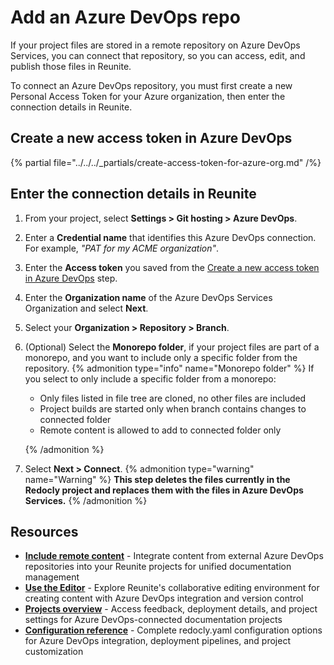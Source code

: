 # Add an Azure DevOps repo

If your project files are stored in a remote repository on Azure DevOps Services, you can connect that repository, so you can access, edit, and publish those files in Reunite.

To connect an Azure DevOps repository, you must first create a new Personal Access Token for your Azure organization, then enter the connection details in Reunite.

## Create a new access token in Azure DevOps

{% partial file="../../../_partials/create-access-token-for-azure-org.md" /%}

## Enter the connection details in Reunite

1. From your project, select **Settings > Git hosting > Azure DevOps**.
1. Enter a **Credential name** that identifies this Azure DevOps connection.
   For example, *"PAT for my ACME organization"*.
1. Enter the **Access token** you saved from the [Create a new access token in Azure DevOps](#create-a-new-access-token-in-azure-devops) step.
2. Enter the **Organization name** of the Azure DevOps Services Organization and select **Next**.
3. Select your **Organization > Repository > Branch**.
4. (Optional) Select the **Monorepo folder**, if your project files are part of a monorepo, and you want to include only a specific folder from the repository.
   {% admonition type="info" name="Monorepo folder" %}
   If you select to only include a specific folder from a monorepo:

   - Only files listed in file tree are cloned, no other files are included
   - Project builds are started only when branch contains changes to connected folder
   - Remote content is allowed to add to connected folder only

   {% /admonition %}

5. Select **Next > Connect**.
   {% admonition type="warning" name="Warning" %}
   **This step deletes the files currently in the Redocly project and replaces them with the files in Azure DevOps Services.**
   {% /admonition %}

## Resources

- **[Include remote content](../remote-content/index.md)** - Integrate content from external Azure DevOps repositories into your Reunite projects for unified documentation management
- **[Use the Editor](../use-editor.md)** - Explore Reunite's collaborative editing environment for creating content with Azure DevOps integration and version control
- **[Projects overview](../projects.md)** - Access feedback, deployment details, and project settings for Azure DevOps-connected documentation projects
- **[Configuration reference](../../../config/index.md)** - Complete redocly.yaml configuration options for Azure DevOps integration, deployment pipelines, and project customization
